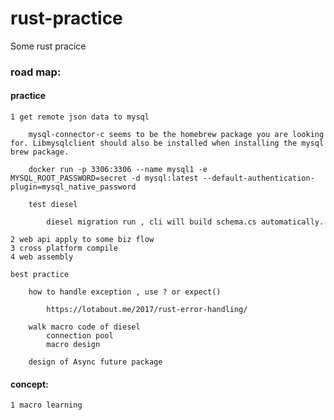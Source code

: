 # rust-practice
Some rust pracice


### road map:
#### practice
    1 get remote json data to mysql
        
        mysql-connector-c seems to be the homebrew package you are looking for. Libmysqlclient should also be installed when installing the mysql brew package.
        
        docker run -p 3306:3306 --name mysql1 -e MYSQL_ROOT_PASSWORD=secret -d mysql:latest --default-authentication-plugin=mysql_native_password
        
        test diesel
            
            diesel migration run , cli will build schema.cs automatically.
        
    2 web api apply to some biz flow
    3 cross platform compile
    4 web assembly
    
    best practice
    
        how to handle exception , use ? or expect()
        
            https://lotabout.me/2017/rust-error-handling/
        
        walk macro code of diesel
            connection pool
            macro design
        
        design of Async future package

#### concept:
    1 macro learning

